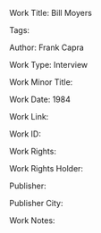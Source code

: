 Work Title: Bill Moyers 

Tags: 

Author: Frank Capra

Work Type: Interview 

Work Minor Title:  

Work Date: 1984

Work Link:  

Work ID:  

Work Rights:  

Work Rights Holder:  

Publisher:  

Publisher City:  

Work Notes: 

